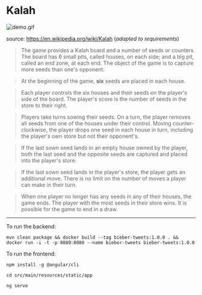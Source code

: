 # Kalah

![demo.gif](https://media.giphy.com/media/jRYfDBl7bwQOWaOZx3/giphy.gif)
 

source: https://en.wikipedia.org/wiki/Kalah (_adapted to requirements_)

>The game provides a Kalah board and a number of seeds or counters. The board has 6 small pits, called houses, on each side; and a big pit, called an end zone, at each end. The object of the game is to capture more seeds than one's opponent.
  
>At the beginning of the game, **six** seeds are placed in each house.
  
>Each player controls the six houses and their seeds on the player's side of the board. The player's score is the number of seeds in the store to their right.
 
>Players take turns sowing their seeds. On a turn, the player removes all seeds from one of the houses under their control. Moving counter-clockwise, the player drops one seed in each house in turn, including the player's own store but not their opponent's.

>If the last sown seed lands in an empty house owned by the player, both the last seed and the opposite seeds are captured and placed into the player's store.

>If the last sown seed lands in the player's store, the player gets an additional move. There is no limit on the number of moves a player can make in their turn.

>When one player no longer has any seeds in any of their houses, the game ends. The player with the most seeds in their store wins. It is possible for the game to end in a draw.

---

To run the backend: 

`mvn clean package && docker build --tag bieber-tweets:1.0.0 . && docker run -i -t -p 8080:8080 --name bieber-tweets bieber-tweets:1.0.0`

To run the frontend:

`npm install -g @angular/cli`

`cd src/main/resources/static/app`

`ng serve`

